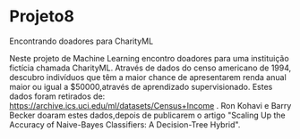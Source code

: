 # Projeto8
Encontrando doadores para CharityML

Neste projeto de Machine Learning encontro doadores para uma instituição fictícia chamada CharityML.
Através de dados do censo americano de 1994, descubro indivíduos que têm a maior chance de apresentarem
renda anual maior ou igual a $50000,através de aprendizado supervisionado. 
Estes dados foram retirados de: https://archive.ics.uci.edu/ml/datasets/Census+Income .
Ron Kohavi e Barry Becker doaram estes dados,depois de publicarem o artigo "Scaling Up the Accuracy of Naive-Bayes Classifiers: A Decision-Tree Hybrid".

